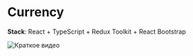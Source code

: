 # Currency

**Stack**: React + TypeScript + Redux Toolkit + React Bootstrap

![Краткое видео](presentation.gif "Краткое видео")